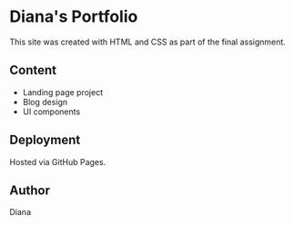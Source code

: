 # Diana's Portfolio

This site was created with HTML and CSS as part of the final assignment.

## Content

- Landing page project
- Blog design
- UI components

## Deployment

Hosted via GitHub Pages.

## Author

Diana
